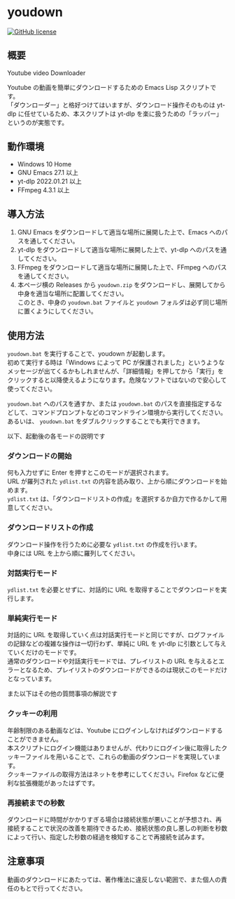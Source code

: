 

# youdown

[![GitHub license](<https://img.shields.io/github/license/suyeden/youdown?color=blue>)](<https://github.com/suyeden/youdown/blob/master/LICENSE>)  


## 概要

Youtube video Downloader  

Youtube の動画を簡単にダウンロードするための Emacs Lisp スクリプトです。  
「ダウンローダー」と格好つけてはいますが、ダウンロード操作そのものは yt-dlp に任せているため、本スクリプトは yt-dlp を楽に扱うための「ラッパー」というのが実態です。  


## 動作環境

-   Windows 10 Home
-   GNU Emacs 27.1 以上
-   yt-dlp 2022.01.21 以上
-   FFmpeg 4.3.1 以上


## 導入方法

1.  GNU Emacs をダウンロードして適当な場所に展開した上で、Emacs へのパスを通してください。
2.  yt-dlp をダウンロードして適当な場所に展開した上で、yt-dlp へのパスを通してください。
3.  FFmpeg をダウンロードして適当な場所に展開した上で、FFmpeg へのパスを通してください。
4.  本ページ横の Releases から `youdown.zip` をダウンロードし、展開してから中身を適当な場所に配置してください。  
    このとき、中身の `youdown.bat` ファイルと `youdown` フォルダは必ず同じ場所に置くようにしてください。


## 使用方法

`youdown.bat` を実行することで、youdown が起動します。  
初めて実行する時は「Windows によって PC が保護されました」というようなメッセージが出てくるかもしれませんが、「詳細情報」を押してから「実行」をクリックすると以降使えるようになります。危険なソフトではないので安心して使ってください。  

`youdown.bat` へのパスを通すか、または `youdown.bat` のパスを直接指定するなどして、コマンドプロンプトなどのコマンドライン環境から実行してください。  
あるいは、 `youdown.bat` をダブルクリックすることでも実行できます。  

以下、起動後の各モードの説明です  


### ダウンロードの開始

何も入力せずに Enter を押すとこのモードが選択されます。  
URL が羅列された `ydlist.txt` の内容を読み取り、上から順にダウンロードを始めます。  
`ydlist.txt` は、「ダウンロードリストの作成」を選択するか自力で作るかして用意してください。  


### ダウンロードリストの作成

ダウンロード操作を行うために必要な `ydlist.txt` の作成を行います。  
中身には URL を上から順に羅列してください。  


### 対話実行モード

`ydlist.txt` を必要とせずに、対話的に URL を取得することでダウンロードを実行します。  


### 単純実行モード

対話的に URL を取得していく点は対話実行モードと同じですが、ログファイルの記録などの複雑な操作は一切行わず、単純に URL を yt-dlp に引数として与えていくだけのモードです。  
通常のダウンロードや対話実行モードでは、プレイリストの URL を与えるとエラーとなるため、プレイリストのダウンロードができるのは現状このモードだけとなっています。  

また以下はその他の質問事項の解説です  


### クッキーの利用

年齢制限のある動画などは、Youtube にログインしなければダウンロードすることができません。  
本スクリプトにログイン機能はありませんが、代わりにログイン後に取得したクッキーファイルを用いることで、これらの動画のダウンロードを実現しています。  
クッキーファイルの取得方法はネットを参考にしてください。Firefox などに便利な拡張機能があったはずです。  


### 再接続までの秒数

ダウンロードに時間がかかりすぎる場合は接続状態が悪いことが予想され、再接続することで状況の改善を期待できるため、接続状態の良し悪しの判断を秒数によって行い、指定した秒数の経過を検知することで再接続を試みます。  


## 注意事項

動画のダウンロードにあたっては、著作権法に違反しない範囲で、また個人の責任のもとで行ってください。  

